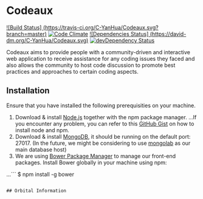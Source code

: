 # Codeaux

[![Build Status] (https://travis-ci.org/C-YanHua/Codeaux.svg?branch=master)](https://travis-ci.org/C-YanHua/Codeaux)
[![Code Climate](https://codeclimate.com/github/C-YanHua/Codeaux/badges/gpa.svg)](https://codeclimate.com/github/C-YanHua/Codeaux)
[![Dependencies Status] (https://david-dm.org/C-YanHua/Codeaux.svg)](https://david-dm.org/C-YanHua/Codeaux)
[![devDependency Status](https://david-dm.org/C-YanHua/Codeaux/dev-status.svg)](https://david-dm.org/C-YanHua/Codeaux#info=devDependencies)

Codeaux aims to provide people with a community-driven and interactive web application to receive assistance for any coding issues they faced and also allows the community to host code discussion to promote best practices and approaches to certain coding aspects.

## Installation

Ensure that you have installed the following prerequisities on your machine.

1. Download & install [Node.js](http://www.nodejs.org/download/) together with the npm package manager. 
...If you encounter any problem, you can refer to this [GitHub Gist](https://gist.github.com/isaacs/579814) on how to install node and npm.
2. Download & install [MongoDB](http://www.mongodb.org/downloads), it should be running on the default port: 27017. (In the future, we might be considering to use [mongolab](https://mongolab.com/) as our main database host)
3. We are using [Bower Package Manager](http://bower.io/) to manage our front-end packages. Install Bower globally in your machine using npm:

...```
$ npm install -g bower
```

## Orbital Information